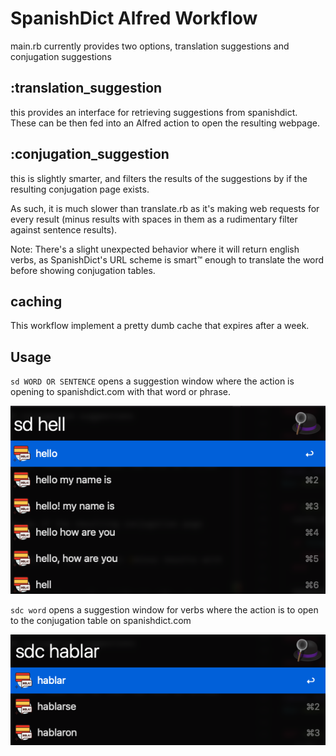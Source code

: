 # SpanishDict Alfred Workflow

main.rb currently provides two options, translation suggestions and conjugation suggestions

## :translation_suggestion

this provides an interface for retrieving suggestions from spanishdict. These can be then fed into an Alfred action to open the resulting webpage.

## :conjugation_suggestion

this is slightly smarter, and filters the results of the suggestions by if the resulting conjugation page exists.

As such, it is much slower than translate.rb as it's making web requests for every result (minus results with spaces in them as a rudimentary filter against sentence results).

Note: There's a slight unexpected behavior where it will return english verbs, as SpanishDict's URL scheme is smart™ enough to translate the word before showing conjugation tables.

## caching

This workflow implement a pretty dumb cache that expires after a week.

## Usage

`sd WORD OR SENTENCE` opens a suggestion window where the action is opening to spanishdict.com with that word or phrase.

![img](images/sd.png)

`sdc word` opens a suggestion window for verbs where the action is to open to the conjugation table on spanishdict.com

![img](images/sdc.png)

